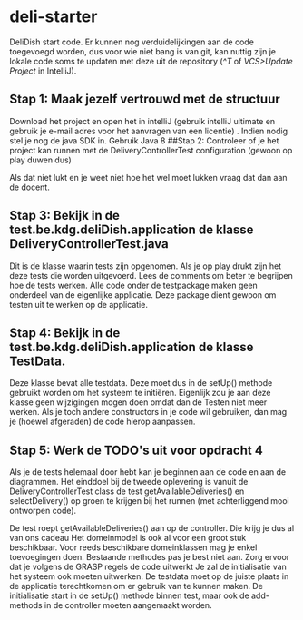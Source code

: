 # deli-starter

DeliDish start code.
Er kunnen nog verduidelijkingen aan de code toegevoegd worden, dus voor wie niet bang is van git, kan nuttig zijn je lokale code soms te updaten met deze uit de repository (*^T* of *VCS>Update Project* in IntelliJ).

## Stap 1: Maak jezelf vertrouwd met de structuur

Download het project en open het in intelliJ (gebruik intelliJ ultimate en gebruik je e-mail adres voor het aanvragen van een licentie) . Indien nodig stel je nog de java SDK in. Gebruik Java 8
##Stap 2: Controleer of je het project kan runnen met de DeliveryControllerTest configuration (gewoon op play duwen dus)

Als dat niet lukt en je weet niet hoe het wel moet lukken vraag dat dan aan de docent.
## Stap 3: Bekijk in de test.be.kdg.deliDish.application de klasse DeliveryControllerTest.java

Dit is de klasse waarin tests zijn opgenomen. Als je op play drukt zijn het deze tests die worden uitgevoerd. Lees de comments om beter te begrijpen hoe de tests werken. Alle code onder de testpackage maken geen onderdeel van de eigenlijke applicatie. Deze package dient gewoon om testen uit te werken op de applicatie.

## Stap 4: Bekijk in de test.be.kdg.deliDish.application de klasse TestData.

Deze klasse bevat alle testdata. Deze moet dus in de setUp() methode gebruikt worden om het systeem te initiëren. Eigenlijk zou je aan deze klasse geen wijzigingen mogen doen omdat dan de Testen niet meer werken. Als je toch andere constructors in je code wil gebruiken, dan mag je (hoewel afgeraden) de code hierop aanpassen.

## Stap 5: Werk de TODO's uit voor opdracht 4

Als je de tests helemaal door hebt kan je beginnen aan de code en aan de diagrammen. Het einddoel bij de tweede oplevering is vanuit de DeliveryControllerTest class de test getAvailableDeliveries() en selectDelivery() op groen te krijgen bij het runnen (met achterliggend mooi ontworpen code).

De test roept getAvailableDeliveries() aan op de controller. Die krijg je dus al van ons cadeau
    Het domeinmodel is ook al voor een groot stuk beschikbaar. Voor reeds beschikbare domeinklassen mag je enkel toevoegingen doen. Bestaande methodes pas je best niet aan.
    Zorg ervoor dat je volgens de GRASP regels de code uitwerkt
    Je zal de initialisatie van het systeem ook moeten uitwerken. De testdata moet op de juiste plaats in de applicatie terechtkomen om er gebruik van te kunnen maken. De initialisatie start in de setUp() methode binnen test, maar ook de add-methods in de controller moeten aangemaakt worden.
